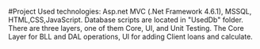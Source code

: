 #Project
Used technologies: Asp.net MVC (.Net Framework 4.6.1), MSSQL, HTML,CSS,JavaScript. Database scripts are located in "UsedDb" folder. 
There are three layers, one of them Core, UI, and Unit Testing. 
The Core Layer for BLL and DAL operations, UI for adding Client loans and calculate.
